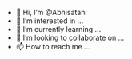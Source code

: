 - 👋 Hi, I’m @Abhisatani
- 👀 I’m interested in ...
- 🌱 I’m currently learning ...
- 💞️ I’m looking to collaborate on ...
- 📫 How to reach me ...

<!---
Abhisatani/Abhisatani is a ✨ special ✨ repository because its `README.md` (this file) appears on your GitHub profile.
You can click the Preview link to take a look at your changes.
--->
